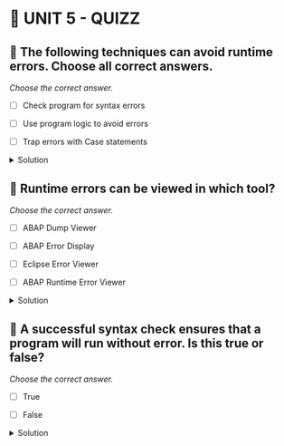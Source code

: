 # 🌸 UNIT 5 - QUIZZ

## 💮 The following techniques can avoid runtime errors. Choose all correct answers.

_Choose the correct answer._

- [ ] Check program for syntax errors

- [ ] Use program logic to avoid errors

- [ ] Trap errors with Case statements

<details>
  <summary>Solution</summary>

- [ ] Check program for syntax errors

- [x] Use program logic to avoid errors

- [ ] Trap errors with Case statements

</details>

## 💮 Runtime errors can be viewed in which tool?

_Choose the correct answer._

- [ ] ABAP Dump Viewer

- [ ] ABAP Error Display

- [ ] Eclipse Error Viewer

- [ ] ABAP Runtime Error Viewer

<details>
  <summary>Solution</summary>

- [ ] ABAP Dump Viewer

- [ ] ABAP Error Display

- [ ] Eclipse Error Viewer

- [x] ABAP Runtime Error Viewer

</details>

## 💮 A successful syntax check ensures that a program will run without error. Is this true or false?

_Choose the correct answer._

- [ ] True

- [ ] False

<details>
  <summary>Solution</summary>

- [ ] True

- [x] False

</details>
